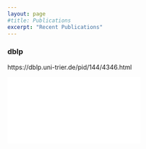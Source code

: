 ```yaml
---
layout: page
#title: Publications
excerpt: "Recent Publications"
---
```

<h3> dblp </h3>
https://dblp.uni-trier.de/pid/144/4346.html

![tc2021](./pubs/Learning_Application_Bias_TC_2021.pdf) 
